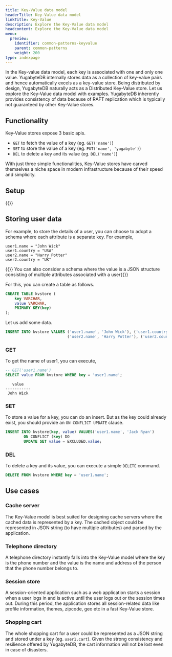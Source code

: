 ```yaml
---
title: Key-Value data model
headerTitle: Key-Value data model
linkTitle: Key-Value
description: Explore the Key-Value data model
headcontent: Explore the Key-Value data model
menu:
  preview:
    identifier: common-patterns-keyvalue
    parent: common-patterns
    weight: 200
type: indexpage
---
```


In the Key-value data model, each key is associated with one and only one value. YugabyteDB internally stores data as a collection of key-value pairs and hence automatically excels as a key-value store. Being distributed by design, YugabyteDB naturally acts as a Distributed Key-Value store. Let us explore the Key-Value data model with examples. YugabyteDB inherently provides consistency of data because of RAFT replication which is typically not guaranteed by other Key-Value stores.

## Functionality

Key-Value stores expose 3 basic apis.

- `GET` to fetch the value of a key (eg. `GET('name')`)
- `SET` to store the value of a key (eg. `PUT('name', 'yugabyte')`)
- `DEL` to delete a key and its value (eg. `DEL('name')`)

With just three simple functionalities, Key-Value stores have carved themselves a niche space in modern infrastructure because of their speed and simplicity.

## Setup

{{<cluster-setup-tabs>}}

## Storing user data

For example, to store the details of a user, you can choose to adopt a schema where each attribute is a separate key. For example,

```json{.nocopy}
user1.name = "John Wick"
user1.country = "USA"
user2.name = "Harry Potter"
user2.country = "UK"
```

{{<note title="Note">}} You can also consider a schema where the value is a JSON structure consisting of multiple attributes associated with a user{{</note>}}

For this, you can create a table as follows.

```sql
CREATE TABLE kvstore (
    key VARCHAR,
    value VARCHAR,
    PRIMARY KEY(key)
);
```

Let us add some data.

```sql
INSERT INTO kvstore VALUES ('user1.name', 'John Wick'), ('user1.country', 'USA'),
                           ('user2.name', 'Harry Potter'), ('user2.country', 'UK');
```

### GET

To get the name of user1, you can execute,

```sql
-- GET('user1.name')
SELECT value FROM kvstore WHERE key = 'user1.name';
```

```output
   value
-----------
 John Wick
```

### SET

To store a value for a key, you can do an insert. But as the key could already exist, you should provide an `ON CONFLICT UPDATE` clause.

```sql
INSERT INTO kvstore(key, value) VALUES('user1.name', 'Jack Ryan') 
        ON CONFLICT (key) DO
        UPDATE SET value = EXCLUDED.value;
```

### DEL

To delete a key and its value, you can execute a simple `DELETE` command.

```sql
DELETE FROM kvstore WHERE key = 'user1.name';
```

## Use cases

### Cache server

The Key-Value model is best suited for designing cache servers where the cached data is represented by a key. The cached object could be represented in JSON string (to have multiple attributes) and parsed by the application.

### Telephone directory

A telephone directory instantly falls into the Key-Value model where the key is the phone number and the value is the name and address of the person that the phone number belongs to.

### Session store

A session-oriented application such as a web application starts a session when a user logs in and is active until the user logs out or the session times out. During this period, the application stores all session-related data like profile information, themes, zipcode, geo etc in a fast Key-Value store. 

### Shopping cart

The whole shopping cart for a user could be represented as a JSON string and stored under a key (eg. `user1.cart`). Given the strong consistency and resilience offered by YugabyteDB, the cart information will not be lost even in case of disasters.
